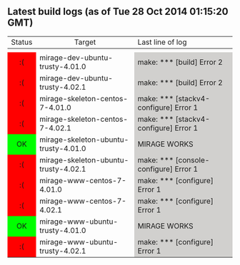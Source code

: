 <html><head><title>Latest build logs (as of Tue 28 Oct 2014 01:15:20 GMT)</title></head>
<!--THIS FILE IS AUTOMATICALLY GENERATED BY cron.sh. DO NOT EDIT-->
<body><h2>Latest build logs (as of Tue 28 Oct 2014 01:15:20 GMT)</h2>
<table>
<tr><td align=middle>Status</td><td align=middle>Target</td><td>Last line of log</td></tr>
<tr><th colspan=3></th></tr>
<tr><td align=middle bgcolor="#FF0000">:(</td><td>mirage-dev-ubuntu-trusty-4.01.0</td><td bgcolor="#D1D0CE">make: *** [build] Error 2
</td></tr>
<tr><td align=middle bgcolor="#FF0000">:(</td><td>mirage-dev-ubuntu-trusty-4.02.1</td><td bgcolor="#D1D0CE">make: *** [build] Error 2
</td></tr>
<tr><td align=middle bgcolor="#FF0000">:(</td><td>mirage-skeleton-centos-7-4.01.0</td><td bgcolor="#D1D0CE">make: *** [stackv4-configure] Error 1
</td></tr>
<tr><td align=middle bgcolor="#FF0000">:(</td><td>mirage-skeleton-centos-7-4.02.1</td><td bgcolor="#D1D0CE">make: *** [stackv4-configure] Error 1
</td></tr>
<tr><td align=middle bgcolor="#00FF00">OK</td><td>mirage-skeleton-ubuntu-trusty-4.01.0</td><td bgcolor="#D1D0CE">MIRAGE WORKS
</td></tr>
<tr><td align=middle bgcolor="#FF0000">:(</td><td>mirage-skeleton-ubuntu-trusty-4.02.1</td><td bgcolor="#D1D0CE">make: *** [console-configure] Error 1
</td></tr>
<tr><td align=middle bgcolor="#FF0000">:(</td><td>mirage-www-centos-7-4.01.0</td><td bgcolor="#D1D0CE">make: *** [configure] Error 1
</td></tr>
<tr><td align=middle bgcolor="#FF0000">:(</td><td>mirage-www-centos-7-4.02.1</td><td bgcolor="#D1D0CE">make: *** [configure] Error 1
</td></tr>
<tr><td align=middle bgcolor="#00FF00">OK</td><td>mirage-www-ubuntu-trusty-4.01.0</td><td bgcolor="#D1D0CE">MIRAGE WORKS
</td></tr>
<tr><td align=middle bgcolor="#FF0000">:(</td><td>mirage-www-ubuntu-trusty-4.02.1</td><td bgcolor="#D1D0CE">make: *** [configure] Error 1
</td></tr>
</table>
</body></html>
